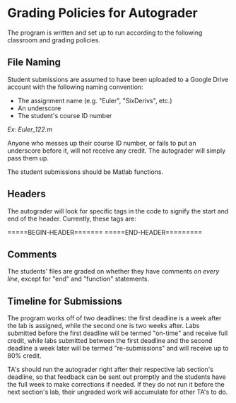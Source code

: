 # Grading Policies for Autograder

The program is written and set up to run according to the following classroom and grading policies.

## File Naming
Student submissions are assumed to have been uploaded to a Google Drive account with the following naming convention:

* The assignment name (e.g. "Euler", "SixDerivs", etc.)
* An underscore
* The student's course ID number

*Ex: Euler_122.m*

Anyone who messes up their course ID number, or fails to put an underscore before it, will not receive any credit. The autograder will simply pass them up.

The student submissions should be Matlab functions.

## Headers
The autograder will look for specific tags in the code to signify the start and end of the header. Currently, these tags are:

=====BEGIN-HEADER=======
=====END-HEADER=========

## Comments
The students' files are graded on whether they have comments *on every line*, except for "end" and "function" statements.

## Timeline for Submissions
The program works off of two deadlines: the first deadline is a week after the lab is assigned, while the second one is two weeks after. Labs submitted before the first deadline will be termed "on-time" and receive full credit, while labs submitted between the first deadline and the second deadline a week later will be termed "re-submissions" and will receive up to 80% credit.

TA's should run the autograder right after their respective lab section's deadline, so that feedback can be sent out promptly and the students have the full week to make corrections if needed. If they do not run it before the next section's lab, their ungraded work will accumulate for other TA's to do.
